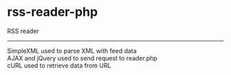 # rss-reader-php

RSS reader
***
SimpleXML used to parse XML with feed data\
AJAX and jQuery used to send request to reader.php\
cURL used to retrieve data from URL
